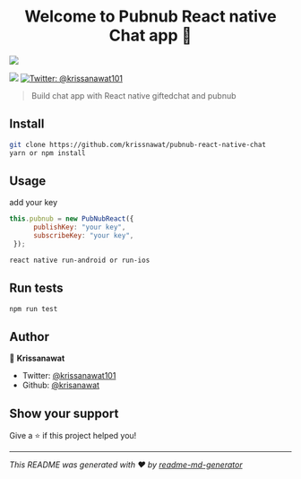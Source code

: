 <h1 align="center">Welcome to Pubnub React native Chat app 👋</h1>
<img src="https://i.imgur.com/DTAgxdN.gif" />
<p>
  <img src="https://img.shields.io/badge/version-0.0.1-blue.svg?cacheSeconds=2592000" />
  <a href="https://twitter.com/@krissanawat101">
    <img alt="Twitter: @krissanawat101" src="https://img.shields.io/twitter/follow/@reactninja.svg?style=social" target="_blank" />
  </a>
</p>

> Build chat app with React native giftedchat and pubnub

## Install

```sh
git clone https://github.com/krissnawat/pubnub-react-native-chat
yarn or npm install
```

## Usage
add your key 
```jsx
this.pubnub = new PubNubReact({
      publishKey: "your key",
      subscribeKey: "your key",
 });
```
```sh
react native run-android or run-ios
```

## Run tests

```sh
npm run test
```

## Author

👤 **Krissanawat**

* Twitter: [@krissanawat101](https://twitter.com/@krissanawat101)
* Github: [@krisanawat](https://github.com/krissnawat)

## Show your support

Give a ⭐️ if this project helped you!

***
_This README was generated with ❤️ by [readme-md-generator](https://github.com/kefranabg/readme-md-generator)_
